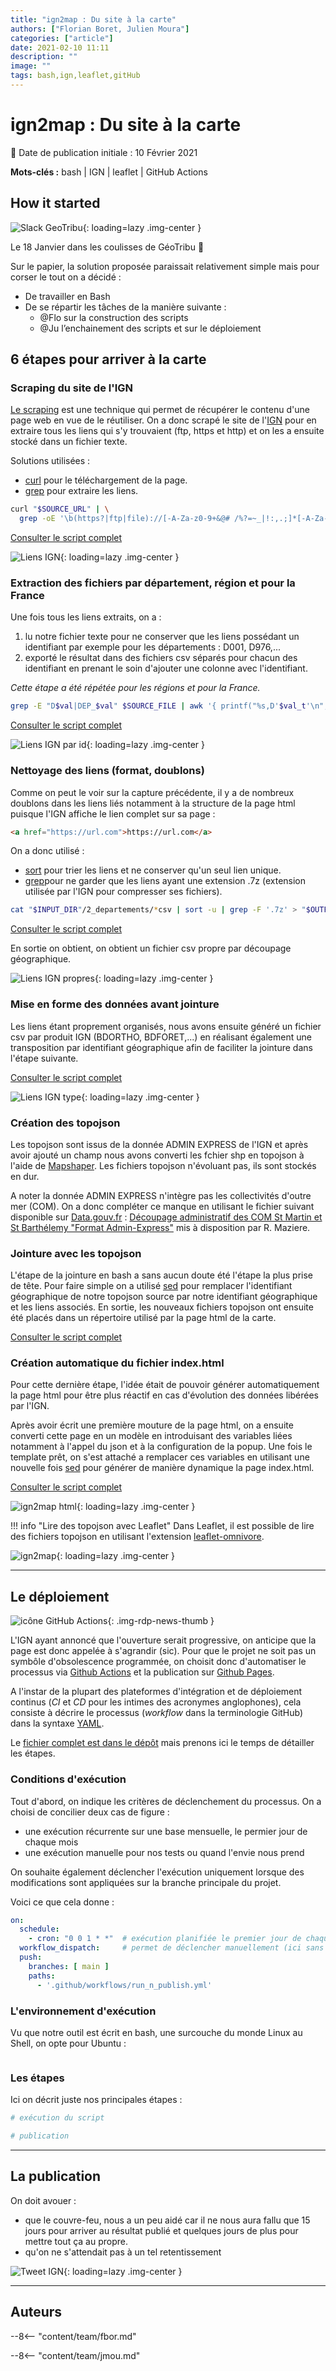 ```yaml
---
title: "ign2map : Du site à la carte"
authors: ["Florian Boret, Julien Moura"]
categories: ["article"]
date: 2021-02-10 11:11
description: ""
image: ""
tags: bash,ign,leaflet,gitHub
---
```


# ign2map : Du site à la carte

:calendar: Date de publication initiale : 10 Février 2021

**Mots-clés :** bash | IGN | leaflet | GitHub Actions

## How it started

![Slack GeoTribu](https://cdn.geotribu.fr/img/articles-blog-rdp/articles/ign_opendata_map/ign_opendata_map_idea_slack.png "Slack GeoTribu"){: loading=lazy .img-center }

Le 18 Janvier dans les coulisses de GéoTribu :shushing_face:

Sur le papier, la solution proposée paraissait relativement simple mais pour corser le tout on a décidé :

- De travailler en Bash
- De se répartir les tâches de la manière suivante :
    - @Flo sur la construction des scripts
    - @Ju l’enchainement des scripts et sur le déploiement

## 6 étapes pour arriver à la carte

### Scraping du site de l'IGN

[Le scraping](https://fr.wikipedia.org/wiki/Web_scraping) est une technique qui permet de récupérer le contenu d'une page web en vue de le réutiliser. On a donc scrapé le site de l'[IGN](https://geoservices.ign.fr/documentation/diffusion/telechargement-donnees-libres.html) pour en extraire tous les liens qui s'y trouvaient (ftp, https et http) et on les a ensuite stocké dans un fichier texte.

Solutions utilisées :

- [curl](https://fr.wikipedia.org/wiki/CURL) pour le téléchargement de la page.
- [grep](https://fr.wikipedia.org/wiki/Grep) pour extraire les liens.

```bash
curl "$SOURCE_URL" | \
  grep -oE '\b(https?|ftp|file)://[-A-Za-z0-9+&@# /%?=~_|!:,.;]*[-A-Za-z0-9+&@# /%=~_|]' > "$OUTPUT_FILE"
```

[Consulter le script complet](https://github.com/geotribu/ign-fr-opendata-download-ui/blob/main/scripts/1_scraper.sh)

![Liens IGN](https://cdn.geotribu.fr/img/articles-blog-rdp/articles/ign_opendata_map/ign_opendata_map_liens_ign.png "Liens IGN"){: loading=lazy .img-center }

### Extraction des fichiers par département, région et pour la France

Une fois tous les liens extraits, on a :

1. lu notre fichier texte pour ne conserver que les liens possédant un identifiant par exemple pour les départements : D001, D976,...
2. exporté le résultat dans des fichiers csv séparés pour chacun des identifiant en prenant le soin d'ajouter une colonne avec l'identifiant.

*Cette étape a été répétée pour les régions et pour la France.*

```bash
grep -E "D$val|DEP_$val" $SOURCE_FILE | awk '{ printf("%s,D'$val_t'\n", $0); }' > "$OUTPUT_DIR/D$val_t.csv"
```

[Consulter le script complet](https://github.com/geotribu/ign-fr-opendata-download-ui/blob/main/scripts/2_departements.sh)

![Liens IGN par id](https://cdn.geotribu.fr/img/articles-blog-rdp/articles/ign_opendata_map/ign_opendata_map_liens_ign_id.png "Liens IGN par id"){: loading=lazy .img-center }

### Nettoyage des liens (format, doublons)

Comme on peut le voir sur la capture précédente, il y a de nombreux doublons dans les liens liés notamment à la structure de la page html puisque l'IGN affiche le lien complet sur sa page :

```html
<a href="https://url.com">https://url.com</a> 
```

On a donc utilisé :

- [sort](https://fr.wikipedia.org/wiki/Sort_(Unix)) pour trier les liens et ne conserver qu'un seul lien unique.
- [grep](https://fr.wikipedia.org/wiki/Grep)pour ne garder que les liens ayant une extension .7z (extension utilisée par l'IGN pour compresser ses fichiers).

```bash
cat "$INPUT_DIR"/2_departements/*csv | sort -u | grep -F '.7z' > "$OUTPUT_DIR/3_liens_par_dep_clean_ext.csv"
```

[Consulter le script complet](https://github.com/geotribu/ign-fr-opendata-download-ui/blob/main/scripts/3_filtered_csv.sh)

En sortie on obtient, on obtient un fichier csv propre par découpage géographique.

![Liens IGN propres](https://cdn.geotribu.fr/img/articles-blog-rdp/articles/ign_opendata_map/ign_opendata_map_liens_propres.png "Liens IGN propres"){: loading=lazy .img-center }

### Mise en forme des données avant jointure

Les liens étant proprement organisés, nous avons ensuite généré un fichier csv par produit IGN (BDORTHO, BDFORET,...) en réalisant également une transposition par identifiant géographique afin de faciliter la jointure dans l'étape suivante.

[Consulter le script complet](https://github.com/geotribu/ign-fr-opendata-download-ui/blob/main/scripts/4_csv_type.sh)

![Liens IGN type](https://cdn.geotribu.fr/img/articles-blog-rdp/articles/ign_opendata_map/ign_opendata_map_liens_transposition.png "Liens IGN type"){: loading=lazy .img-center }

### Création des topojson

Les topojson sont issus de la donnée ADMIN EXPRESS de l'IGN et après avoir ajouté un champ nous avons converti les fchier shp en topojson à l'aide de [Mapshaper](https://mapshaper.org). Les fichiers topojson n'évoluant pas, ils sont stockés en dur.

A noter la donnée ADMIN EXPRESS n'intègre pas les collectivités d'outre mer (COM). On a donc compléter ce manque en utilisant le fichier suivant disponible sur [Data.gouv.fr](https://www.data.gouv.fr/) : [Découpage administratif des COM St Martin et St Barthélemy "Format Admin-Express"](https://www.data.gouv.fr/fr/datasets/decoupage-administratif-des-com-st-martin-et-st-barthelemy-format-admin-express/) mis à disposition par R. Maziere.

### Jointure avec les topojson

L'étape de la jointure en bash a sans aucun doute été l'étape la plus prise de tête. Pour faire simple on a utilisé [sed](https://fr.wikipedia.org/wiki/Stream_Editor) pour remplacer l'identifiant géographique de notre topojson source par notre identifiant géographique et les liens associés. En sortie, les nouveaux fichiers topojson ont ensuite été placés dans un répertoire utilisé par la page html de la carte.

[Consulter le script complet](https://github.com/geotribu/ign-fr-opendata-download-ui/blob/main/scripts/5_join_csv_topojson.sh)

### Création automatique du fichier index.html

Pour cette dernière étape, l'idée était de pouvoir générer automatiquement la page html pour être plus réactif en cas d'évolution des données libérées par l'IGN.

Après avoir écrit une première mouture de la page html, on a ensuite converti cette page en un modèle en introduisant des variables liées notamment à l'appel du json et à la configuration de la popup. Une fois le template prêt, on s'est attaché a remplacer ces variables en utilisant une nouvelle fois [sed](https://fr.wikipedia.org/wiki/Stream_Editor) pour générer de manière dynamique la page index.html.

[Consulter le script complet](https://github.com/geotribu/ign-fr-opendata-download-ui/blob/main/scripts/6_create_html.sh)

![ign2map html](https://cdn.geotribu.fr/img/articles-blog-rdp/articles/ign_opendata_map/ign_opendata_map_html.png "ign2map html"){: loading=lazy .img-center }

!!! info "Lire des topojson avec Leaflet"
  Dans Leaflet, il est possible de lire des fichiers topojson en utilisant l'extension [leaflet-omnivore](https://github.com/mapbox/leaflet-omnivore).

![ign2map](https://cdn.geotribu.fr/img/articles-blog-rdp/articles/ign_opendata_map/ign_opendata_map_html_rendu.png "ign2map"){: loading=lazy .img-center }

----

## Le déploiement

![icône GitHub Actions](https://cdn.geotribu.fr/img/logos-icones/divers/github_actions.png "GitHub Actions"){: .img-rdp-news-thumb }

L'IGN ayant annoncé que l'ouverture serait progressive, on anticipe que la page est donc appelée à s'agrandir (sic). Pour que le projet ne soit pas un symbôle d'obsolescence programmée, on choisit donc d'automatiser le processus via [Github Actions] et la publication sur [Github Pages].

A l'instar de la plupart des plateformes d'intégration et de déploiement continus (_CI_ et _CD_ pour les intimes des acronymes anglophones), cela consiste à décrire le processus (_workflow_ dans la terminologie GitHub) dans la syntaxe [YAML].

Le [fichier complet est dans le dépôt](https://github.com/geotribu/ign-fr-opendata-download-ui/blob/main/.github/workflows/run_n_publish.yml) mais prenons ici le temps de détailler les étapes.

### Conditions d'exécution

Tout d'abord, on indique les critères de déclenchement du processus. On a choisi de concilier deux cas de figure :

- une exécution récurrente sur une base mensuelle, le permier jour de chaque mois
- une exécution manuelle pour nos tests ou quand l'envie nous prend

On souhaite également déclencher l'exécution uniquement lorsque des modifications sont appliquées sur la branche principale du projet.

Voici ce que cela donne :

```yaml
on:
  schedule:
    - cron: "0 0 1 * *"  # exécution planifiée le premier jour de chaque mois
  workflow_dispatch:     # permet de déclencher manuellement (ici sans passer aucun paramètre particulier)
  push:
    branches: [ main ]
    paths:
      - '.github/workflows/run_n_publish.yml'
```

### L'environnement d'exécution

Vu que notre outil est écrit en bash, une surcouche du monde Linux au Shell, on opte pour Ubuntu :

```yaml

```

### Les étapes

Ici on décrit juste nos principales étapes :

```yaml
# exécution du script

# publication

```

----

## La publication

On doit avouer :

- que le couvre-feu, nous a un peu aidé car il ne nous aura fallu que 15 jours pour arriver au résultat publié et quelques jours de plus pour mettre tout ça au propre.
- qu'on ne s'attendait pas à un tel retentissement

![Tweet IGN](https://cdn.geotribu.fr/img/articles-blog-rdp/articles/ign_opendata_map/ign_opendata_map_tweet_ign.png "Tweet IGN"){: loading=lazy .img-center }

----

## Auteurs

--8<-- "content/team/fbor.md"

--8<-- "content/team/jmou.md"

<!-- Hyperlinks reference -->
[GitHub Actions]: https://github.com/features/actions
[GitHub Pages]: https://guides.github.com/features/pages/
[YAML]: https://fr.wikipedia.org/wiki/YAML
